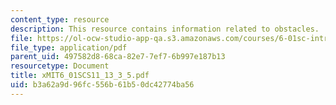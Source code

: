 ```yaml
---
content_type: resource
description: This resource contains information related to obstacles.
file: https://ol-ocw-studio-app-qa.s3.amazonaws.com/courses/6-01sc-introduction-to-electrical-engineering-and-computer-science-i-spring-2011/b3a62a9d96fc556b61b50dc42774ba56_MIT6_01SCS11_13_3_5.pdf
file_type: application/pdf
parent_uid: 497582d8-68ca-82e7-7ef7-6b997e187b13
resourcetype: Document
title: xMIT6_01SCS11_13_3_5.pdf
uid: b3a62a9d-96fc-556b-61b5-0dc42774ba56
---
```

